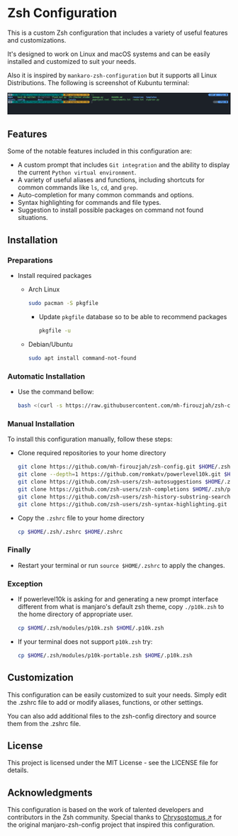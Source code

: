 # Zsh Configuration

This is a custom Zsh configuration that includes a variety of useful features and customizations.

It's designed to work on Linux and macOS systems and can be easily installed and customized to suit your needs.

Also it is inspired by `mankaro-zsh-configuration` but it supports all Linux Distributions. The following is screenshot of Kubuntu terminal:

![Screenshot](./Screenshot.png)

## Features

Some of the notable features included in this configuration are:

- A custom prompt that includes `Git integration` and the ability to display the current `Python virtual environment`.
- A variety of useful aliases and functions, including shortcuts for common commands like `ls`, `cd`, and `grep`.
- Auto-completion for many common commands and options.
- Syntax highlighting for commands and file types.
- Suggestion to install possible packages on command not found situations.

## Installation

### Preparations

- Install required packages
  - Arch Linux

    ```sh
    sudo pacman -S pkgfile
    ```

    - Update `pkgfile` database so to be able to recommend packages

      ```sh
      pkgfile -u
      ```

  - Debian/Ubuntu

    ```sh
    sudo apt install command-not-found
    ```

### Automatic Installation

- Use the command bellow:

  ```sh
  bash <(curl -s https://raw.githubusercontent.com/mh-firouzjah/zsh-config/master/install.sh)
  ```

### Manual Installation

To install this configuration manually, follow these steps:

- Clone required repositories to your home directory

  ```sh
  git clone https://github.com/mh-firouzjah/zsh-config.git $HOME/.zsh
  git clone --depth=1 https://github.com/romkatv/powerlevel10k.git $HOME/.zsh/plugins/powerlevel10k
  git clone https://github.com/zsh-users/zsh-autosuggestions $HOME/.zsh/plugins/zsh-autosuggestions
  git clone https://github.com/zsh-users/zsh-completions $HOME/.zsh/plugins/zsh-completions
  git clone https://github.com/zsh-users/zsh-history-substring-search $HOME/.zsh/plugins/zsh-history-substring-search
  git clone https://github.com/zsh-users/zsh-syntax-highlighting.git $HOME/.zsh/plugins/zsh-syntax-highlighting
  ```

- Copy the `.zshrc` file to your home directory

  ```sh
  cp $HOME/.zsh/.zshrc $HOME/.zshrc
  ```

### Finally

- Restart your terminal or run `source $HOME/.zshrc` to apply the changes.

### Exception

- If powerlevel10k is asking for and generating a new prompt interface
different from what is manjaro's default zsh theme,
copy `./p10k.zsh` to the home directory of appropriate user.

  ```sh
  cp $HOME/.zsh/modules/p10k.zsh $HOME/.p10k.zsh
  ```

- If your terminal does not support `p10k.zsh` try:

  ```sh
  cp $HOME/.zsh/modules/p10k-portable.zsh $HOME/.p10k.zsh
  ```

## Customization

This configuration can be easily customized to suit your needs. Simply edit the .zshrc file to add or modify
aliases, functions, or other settings.

You can also add additional files to the zsh-config directory and source them from the .zshrc file.

## License

This project is licensed under the MIT License - see the LICENSE file for details.

## Acknowledgments

This configuration is based on the work of talented developers and contributors in the Zsh community.
Special thanks to [Chrysostomus ↗](https://github.com/Chrysostomus/manjaro-zsh-config)
for the original manjaro-zsh-config project that inspired this configuration.
